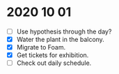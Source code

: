 # 2020 10 01
 - [ ] Use hypothesis through the day?
 - [x] Water the plant in the balcony.
 - [x] Migrate to Foam.
 - [x] Get tickets for exhibition.
 - [ ] Check out daily schedule.